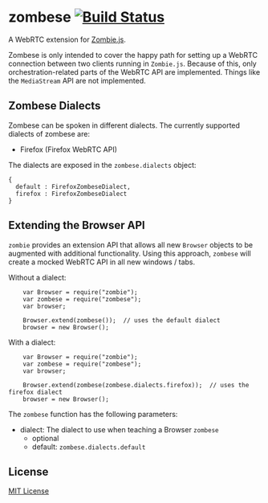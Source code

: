 zombese [![Build Status](https://travis-ci.org/inetCatapult/zombese.svg?branch=master)](https://travis-ci.org/inetCatapult/zombese)
=======

A WebRTC extension for [Zombie.js](https://github.com/assaf/zombie).

Zombese is only intended to cover the happy path for setting up a WebRTC connection between two clients running in ```Zombie.js```. Because of this, only orchestration-related parts of the WebRTC API are implemented. Things like the ```MediaStream``` API are not implemented.

## Zombese Dialects

Zombese can be spoken in different dialects. The currently supported dialects of zombese are:

- Firefox (Firefox WebRTC API)

The dialects are exposed in the ```zombese.dialects``` object:
```
{
  default : FirefoxZombeseDialect,
  firefox : FirefoxZombeseDialect
}
```

## Extending the Browser API

`zombie` provides an extension API that allows all new `Browser`
objects to be augmented with additional functionality. Using this approach,
`zombese` will create a mocked WebRTC API in all new windows / tabs.

Without a dialect:

```
	var Browser = require("zombie");
	var zombese = require("zombese");
	var browser;
	
	Browser.extend(zombese());  // uses the default dialect
	browser = new Browser();
```

With a dialect:
```
	var Browser = require("zombie");
	var zombese = require("zombese");
	var browser;
	
	Browser.extend(zombese(zombese.dialects.firefox));  // uses the firefox dialect
	browser = new Browser();
```

The `zombese` function has the following parameters:

- dialect: The dialect to use when teaching a Browser `zombese`
  - optional
  - default: ```zombese.dialects.default```

## License
[MIT License](https://github.com/inetCatapult/zombese/blob/master/LICENSE)